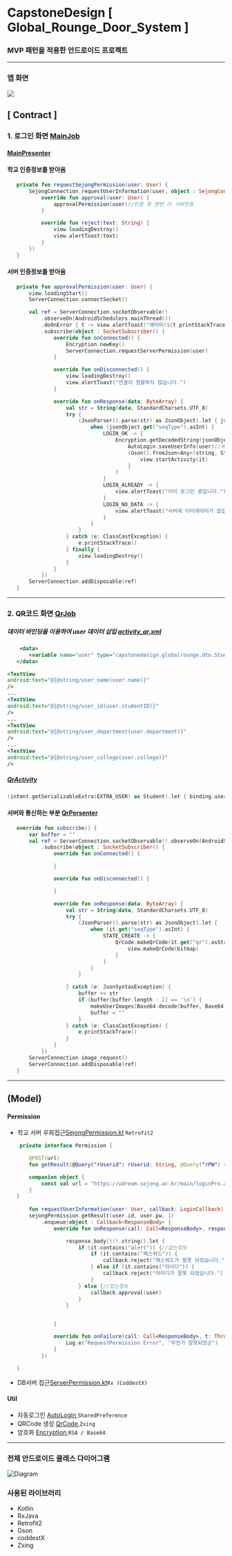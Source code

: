 ﻿# CapstoneDesign [ Global_Rounge_Door_System ]
### MVP 패턴을 적용한 안드로이드 프로젝트

<hr/>  

### 앱 화면  
<img src="./image/app.PNG">

 

## [ Contract ]
 ### 1. 로그인 화면 [ MainJob ](https://github.com/zojae031/CapstoneDesign_Global_Rounge_Door_System/blob/android/GlobalRounge/app/src/main/java/capstonedesign/globalrounge/mainjob)
  
 #### [MainPresenter](https://github.com/zojae031/CapstoneDesign_Global_Rounge_Door_System/blob/android/GlobalRounge/app/src/main/java/capstonedesign/globalrounge/mainjob/MainPresenter)  
 #### 학교 인증정보를 받아옴
 ```kotlin
    private fun requestSejongPermission(user: User) {
        SejongConnection.requestUserInformation(user, object : SejongConnection.LoginCallback {
            override fun approval(user: User) {
                approvalPermission(user)//인증 후 한번 더 서버인증
            }

            override fun reject(text: String) {
                view.loadingDestroy()
                view.alertToast(text)
            }
        })
    }
 ```
 
 #### 서버 인증정보를 받아옴
 ```kotlin
    private fun approvalPermission(user: User) {
        view.loadingStart()
        ServerConnection.connectSocket()

        val ref = ServerConnection.socketObservable!!
            .observeOn(AndroidSchedulers.mainThread())
            .doOnError { t -> view.alertToast("에러띠!${t.printStackTrace()}") }//TODO 추가된 socketCloseException
            .subscribe(object : SocketSubscriber() {
                override fun onConnected() {
                    Encryption.newKey()
                    ServerConnection.requestServerPermission(user)
                }

                override fun onDisconnected() {
                    view.loadingDestroy()
                    view.alertToast("연결이 원활하지 않습니다.")
                }

                override fun onResponse(data: ByteArray) {
                    val str = String(data, StandardCharsets.UTF_8)
                    try {
                        (JsonParser().parse(str) as JsonObject).let { jsonObject ->
                            when (jsonObject.get("seqType").asInt) {
                                LOGIN_OK -> {
                                    Encryption.getDecodedString(jsonObject.get("data").asString).let { string ->
                                        AutoLogin.saveUserInfo(user)//체크박스에 따른 자동로그인 저장
                                        (Gson().fromJson<Any>(string, Student::class.java) as Student).let {
                                            view.startActivity(it)
                                        }
                                    }
                                }
                                LOGIN_ALREADY -> {
                                    view.alertToast("이미 로그인 중입니다.")
                                }
                                LOGIN_NO_DATA -> {
                                    view.alertToast("서버에 더미데이터가 없습니다.")
                                }
                            }
                        }
                    } catch (e: ClassCastException) {
                        e.printStackTrace()
                    } finally {
                        view.loadingDestroy()
                    }
                }
            })
        ServerConnection.addDisposable(ref)
    }
 ```
 <hr>  
 
 ### 2. QR코드 화면 [ QrJob ](https://github.com/zojae031/CapstoneDesign_Global_Rounge_Door_System/blob/android/GlobalRounge/app/src/main/java/capstonedesign/globalrounge/qrjob)
  
 
 ##### 데이터 바인딩을 이용하여 user 데이터 삽입 [ activity_qr.xml ](https://github.com/zojae031/CapstoneDesign_Global_Rounge_Door_System/blob/android/GlobalRounge/app/src/main/res/layout/activity_qr.xml)
 
 
 ```xml
     <data>
        <variable name="user" type="capstonedesign.globalrounge.dto.Student"/>
    </data>
 ```    
 ```xml
 <TextView
 android:text="@{@string/user_name(user.name)}"
 />
 ...
 <TextView
 android:text="@{@string/user_id(user.studentID)}"
 />
 ...
 <TextView
 android:text="@{@string/user_department(user.department)}"
 />
 ...
 <TextView
 android:text="@{@string/user_college(user.college)}"
 />
 ```
 
 ##### [QrActivity](https://github.com/zojae031/CapstoneDesign_Global_Rounge_Door_System/blob/android/GlobalRounge/app/src/main/java/capstonedesign/globalrounge/qrjob/QrActivity.kt)  
 
 ```kotlin
 (intent.getSerializableExtra(EXTRA_USER) as Student).let { binding.user = it }
 
 ```
 
#### 서버와 통신하는 부분 [QrPersenter](https://github.com/zojae031/CapstoneDesign_Global_Rounge_Door_System/blob/android/GlobalRounge/app/src/main/java/capstonedesign/globalrounge/qrjob/QrPresenter.kt)
 ```kotlin
    override fun subscribe() {
        var buffer = ""
        val ref = ServerConnection.socketObservable!!.observeOn(AndroidSchedulers.mainThread())
            .subscribe(object : SocketSubscriber() {
                override fun onConnected() {

                }

                override fun onDisconnected() {

                }

                override fun onResponse(data: ByteArray) {
                    val str = String(data, StandardCharsets.UTF_8)
                    try {
                        (JsonParser().parse(str) as JsonObject).let {
                            when (it.get("seqType").asInt) {
                                STATE_CREATE -> {
                                    QrCode.makeQrCode(it.get("qr").asString).let { bitmap ->
                                        view.makeQrCode(bitmap)
                                    }
                                }
                            }
                        }

                    } catch (e: JsonSyntaxException) {
                        buffer += str
                        if (buffer[buffer.length - 1] == '\n') {
                            makeUserImages(Base64.decode(buffer, Base64.DEFAULT))
                            buffer = ""
                        }
                    } catch (e: ClassCastException) {
                        e.printStackTrace()
                    }
                }
            })
        ServerConnection.image_request()
        ServerConnection.addDisposable(ref)
    }
 ```
 
 
 <hr>  
 
## (Model)  
 
#### Permission
 + 학교 서버 우회접근[SejongPermission.kt](
 https://github.com/zojae031/CapstoneDesign_Global_Rounge_Door_System/blob/android/GlobalRounge/app/src/main/java/capstonedesign/globalrounge/model/permission/SejongConnection.kt) `Retrofit2`
 ```kotlin
     private interface Permission {

        @POST(url)
        fun getResult(@Query("rUserid") rUserid: String, @Query("rPW") rPW: String, @Query("pro") pro: Int): Call<ResponseBody>

        companion object {
            const val url = "https://udream.sejong.ac.kr/main/loginPro.aspx/"
        }
    }
    
        fun requestUserInformation(user: User, callback: LoginCallback) {
        sejongPermission.getResult(user.id, user.pw, 1)
            .enqueue(object : Callback<ResponseBody> {
                override fun onResponse(call: Call<ResponseBody>, response: Response<ResponseBody>) {

                    response.body()!!.string().let {
                        if (it.contains("alert")) {//없는정보
                            if (it.contains("패스워드")) {
                                callback.reject("패스워드가 잘못 되었습니다.")
                            } else if (it.contains("아이디")) {
                                callback.reject("아이디가 잘못 되었습니다.")
                            }
                        } else {//있는정보
                            callback.approval(user)
                        }
                    }


                }

                override fun onFailure(call: Call<ResponseBody>, t: Throwable) {
                    Log.e("RequestPermission Error", "무언가 잘못되었군")
                }
            })

    }
 ```
 
 + DB서버 접근[ServerPermission.kt](https://github.com/zojae031/CapstoneDesign_Global_Rounge_Door_System/blob/android/GlobalRounge/app/src/main/java/capstonedesign/globalrounge/model/permission/ServerConnection.kt)``Rx (CoddestX)``
 
 #### Util  
 + 자동로그인  [ AutoLogin ](https://github.com/zojae031/CapstoneDesign_Global_Rounge_Door_System/blob/android/GlobalRounge/app/src/main/java/capstonedesign/globalrounge/model/AutoLogin.kt)``SharedPreference``
 + QRCode 생성  [ QrCode ](https://github.com/zojae031/CapstoneDesign_Global_Rounge_Door_System/blob/android/GlobalRounge/app/src/main/java/capstonedesign/globalrounge/model/QrCode.kt) ``Zxing``
 + 암호화  [ Encryption ](https://github.com/zojae031/CapstoneDesign_Global_Rounge_Door_System/blob/android/GlobalRounge/app/src/main/java/capstonedesign/globalrounge/model/Encryption.kt) ``RSA / Base64``
<hr>


### 전체 안드로이드 클래스 다이어그램
![Diagram](./ClassDiagram/Androidclass.jpg)


### 사용된 라이브러리
+ Kotlin
+ RxJava
+ Retrofit2
+ Gson
+ coddestX
+ Zxing
